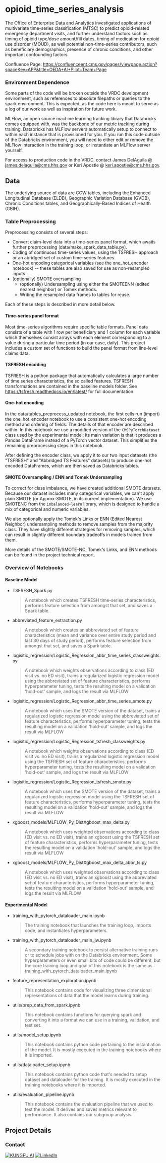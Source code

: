 # opioid_time_series_analysis

The Office of Enterprise Data and Analytics investigated applications of multivariate time-series classification (MTSC) to predict opioid-related emergency department visits, and further understand factors such as: timing of opioid type/dose amount/fill dates, timing of medication for opioid use disorder (MOUD), as well potential non-time-series contributors, such as beneficiary demographics, presence of chronic conditions, and other important confounding factors.

Confluence Page: https://confluenceent.cms.gov/pages/viewpage.action?spaceKey=APP&title=OEDA+AI+Pilot+Team+Page

<h3> Environment Dependence </h2>

Some parts of the code will be broken outside the VRDC development environment, such as references to absolute filepaths or queries to the spark environment. This is expected, as the code here is meant to serve as a log of our work as well as inspiration for future work.

MLFlow, an open source machine learning tracking library that Databricks comes equipped with, was the backbone of our metric tracking during training. Databricks has MLFlow servers automatically setup to connect to within each instance that is provisioned for you. If you run this code outside of the Databricks environment, you will need to either edit or remove the MLFlow interaction in the training loop, or instantiate an MLFlow server yourself.

For access to production code in the VRDC, contact James DelAguila @ james.delaguila@cms.hhs.gov or Keri Apostle @ keri.apostle@cms.hhs.gov.

## Data
The underlying source of data are CCW tables, including the Enhanced Longitudinal Database (ELDB), Geographic Variation Database (GVDB), Chronic Conditions tables, and Geographically-Based Indices of Health (GBIH).

### Table Preprocessing

Preprocessing consists of several steps:
- Convert claim-level data into a time-series panel format, which awaits further preprocessing (data/make_spark_data_table.py).
- Coding of continuous time-series values, using the TSFRESH approach or an abridged set of custom time-series features. 
- One-hot encoding categorical variables (see the one_hot_encoder notebook) -- these tables are also saved for use as non-resampled inputs
- (optionally) SMOTE oversampling
  - (optionally) Undersampling using either the SMOTEENN (edited nearest neighbor) or Tomek methods.
  - Writing the resampled data frames to tables for reuse.

Each of these steps is described in more detail below.

#### Time-series panel format
Most time-series algorithms require specific table formats. Panel data consists of a table with 1 row per beneficiary and 1 column for each variable which themselves consist arrays with each element corresponding to a value during a particular time period (in our case, daily). This project includes a custom set of functions to build the panel format from line-level claims data.

#### TSFRESH encoding

TSFRESH is a python package that automatically calculates a large number of time series characteristics, the so called features. TSFRESH transformations are contained in the baseline models folder. See https://tsfresh.readthedocs.io/en/latest/ for full documentation

#### One-hot encoding

In the data/tables_preprocess_updated notebook, the first cells run (import) the one_hot_encoder notebook to use a
consistent one-hot encoding method and ordering of fields. The details
of that encoder are described within. In this notebook we use a modified
version of the `CMSPyTorchDataset` class used by the experimental model;
its main variation is that it produces a Pandas DataFrame instead of
a PyTorch vector dataset. This simplifies the remaining preprocessing
steps in this notebook.

After defining the encoder class, we apply it to our two input datasets
(the "TSFRESH" and "Abbridged TS Features" datasets) to produce one-hot
encoded DataFrames, which are then saved as Databricks tables. 

#### SMOTE Oversampling / ENN and Tomek Undersampling

To correct for class imbalance, we have created additional SMOTE datasets. Because our dataset includes many categorical variables, we can't apply plain SMOTE (or Approx-SMOTE, in its current implementation). We use SMOTENC from the `imbalanced-learn` library, which is designed to handle a mix of categorical and numeric variables.

We also optionally apply the Tomek's Links or ENN (Edited Nearest Neighbor) 
undersampling methods to remove samples from the majority class. They have 
slightly different strategies for removing samples, which can result in 
slightly different boundary tradeoffs in models trained from them.

More details of the SMOTE/SMOTE-NC, Tomek's Links, and ENN methods can
be found in the project technical report.

<h3 > Overview of Notebooks </h3>

#### Baseline Model
 - TSFRESH_Spark.py
    > A notebook which creates TSFRESH time-series characteristics, performs feature selection from amongst that set, and saves a Spark table.
 - abbreviated_feature_extraction.py
    > A notebook which creates an abbreviated set of feature characteristics (mean and variance over entire study period and last 30 days of study period), performs feature selection from amongst that set, and saves a Spark table.
 - logisitic_regression/Logistic_Regression_abbr_time_series_classweights.py
    > A notebook which weights observations according to class (ED visit vs. no ED visit), trains a regularized logistic regression model using the abbreviated set of feature characteristics, performs hyperparameter tuning, tests the resulting model on a validation 'hold-out' sample, and logs the result via MLFLOW
 - logisitic_regression/Logistic_Regression_abbr_time_series_smote.py
    > A notebook which uses the SMOTE version of the dataset, trains a regularized logistic regression model using the abbreviated set of feature characteristics, performs hyperparameter tuning, tests the resulting model on a validation 'hold-out' sample, and logs the result via MLFLOW
 - logisitic_regression/Logistic_Regression_tsfresh_classweights.py
    > A notebook which weights observations according to class (ED visit vs. no ED visit), trains a regularized logistic regression model using the TSFRESH set of feature characteristics, performs hyperparameter tuning, tests the resulting model on a validation 'hold-out' sample, and logs the result via MLFLOW
 - logisitic_regression/Logistic_Regression_tsfresh_smote.py
    > A notebook which uses the SMOTE version of the dataset, trains a regularized logistic regression model using the TSFRESH set of feature characteristics, performs hyperparameter tuning, tests the resulting model on a validation 'hold-out' sample, and logs the result via MLFLOW
 
 - xgboost_models/MLFLOW_Py_DistXgboost_max_delta.py
    > A notebook which uses weighted observations according to class (ED visit vs. no ED visit), trains an xgboost using the TSFRESH set of feature characteristics, performs hyperparameter tuning, tests the resulting model on a validation 'hold-out' sample, and logs the result via MLFLOW
 - xgboost_models/MLFLOW_Py_DistXgboost_max_delta_abbr_ts.py
    > A notebook which uses weighted observations according to class (ED visit vs. no ED visit), trains an xgboost using the abbreviated set of feature characteristics, performs hyperparameter tuning, tests the resulting model on a validation 'hold-out' sample, and logs the result via MLFLOW



#### Experimental Model
 - training_with_pytorch_dataloader_main.ipynb
    > The training notebook that launches the training loop, imports code, and instantiates hyperparameters.
 - training_with_pytorch_dataloader_main_jw.ipynb
    > A secondary training notebook to persist alternative training runs or to schedule jobs with on the Databricks environment. Some hyperparameters or even small bits of code could be different, but the core training loop and goal of this notebook is the same as training_with_pytorch_dataloader_main.ipynb
 - feature_representation_exploration.ipynb
    > This notebook contains code for visualizing three dimensional representations of data that the model learns during training. 
 - utils/prep_data_from_spark.ipynb
    > This notebook contains functions for querying spark and converting it into a format we can use in a training, validation, and test set.
 - utils/model_setup.ipynb
    > This notebook contains python code pertaining to the instantiation of the model. It is mostly executed in the training notebooks where it is imported.
 - utils/dataloader_setup.ipynb
    > This notebook contains python code that's needed to setup dataset and dataloader for the training. It is mostly executed in the training notebooks where it is imported. 
 - utils/evaluation_pipeline.ipynb
    > This notebook contains the evaluation pipeline that we used to test the model. It derives and saves metrics relevant to performance. It also contains our subgroup analysis. 

<!-- PROJECT FOOTER -->
<h2 id="footer"> Project Details </h2>

<h3 id="Contact"> Contact </h3>

[![KUNGFU.AI][kungfu-shield]][kungfu-url]
[![LinkedIn][linkedin-shield]][linkedin-url]

<!-- MARKDOWN LINKS & IMAGES -->
<!-- https://www.markdownguide.org/basic-syntax/#reference-style-links -->
[license-url]: ./LICENSE.md
[linkedin-shield]: https://img.shields.io/badge/-LinkedIn-black.svg?style=flat-square&logo=linkedin&colorB=555
[linkedin-url]: https://www.linkedin.com/company/kungfuai/
[python-url]: https://www.python.org
[docker-url]: https://www.docker.com
[docker-compose-url]: https://docs.docker.com/compose/install/
[nvidia-url]: https://github.com/NVIDIA/nvidia-container-runtime
[kungfu-shield]: https://img.shields.io/badge/KUNGFU.AI-2022-red
[kungfu-url]: https://www.kungfu.ai
